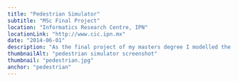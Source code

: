 ```yaml
---
title: "Pedestrian Simulator"
subtitle: "MSc Final Project"
location: "Informatics Research Centre, IPN"
locationLink: "http://www.cic.ipn.mx"
date: "2014-06-01"
description: "As the final project of my masters degree I modelled the walking dynamics of a group of pedestrians at a personal scale based on cellular automata and multiagent systems. The simulated scenarios are up to 91% accurate (70% on average) compared to real data. I used JavaScript (LeafletJS.com) and Java. My supervisors were <a target='_blank' href='https://scholar.google.co.uk/citations?user=Szh5H38AAAAJ&hl=en&oi=ao'>Miguel Torres-Ruiz</a> and <a target='_blank' href='https://scholar.google.co.uk/citations?user=YIVxg1AAAAAJ&hl=en'>Marco Moreno-Ibarra</a>. You can watch a simulated scenario <a target='_blank' href=' https://goo.gl/UkR2Wb'>here</a>."
thumbnailAlt: "pedestrian simulator screenshot"
thumbnail: "pedestrian.jpg"
anchor: "pedestrian"
---
```

